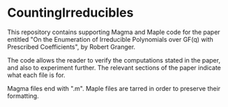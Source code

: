 # CountingIrreducibles
This repository contains supporting Magma and Maple code for the paper entitled "On the Enumeration of Irreducible Polynomials over GF(q)
with Prescribed Coefficients", by Robert Granger.

The code allows the reader to verify the computations stated in the paper, and also to experiment further. The relevant sections of the paper indicate what each file is for.

Magma files end with ".m". Maple files are tarred in order to preserve their formatting.
